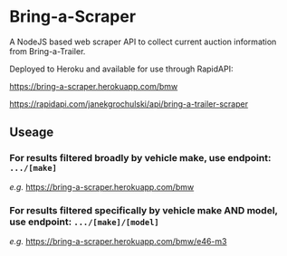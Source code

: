 # Bring-a-Scraper
A NodeJS based web scraper API to collect current auction information from Bring-a-Trailer.

Deployed to Heroku and available for use through RapidAPI:

https://bring-a-scraper.herokuapp.com/bmw

https://rapidapi.com/janekgrochulski/api/bring-a-trailer-scraper

## Useage

### For results filtered broadly by vehicle make, use endpoint: `.../[make]`
*e.g.* https://bring-a-scraper.herokuapp.com/bmw

### For results filtered specifically by vehicle make AND model, use endpoint: `.../[make]/[model]`
*e.g.* https://bring-a-scraper.herokuapp.com/bmw/e46-m3
